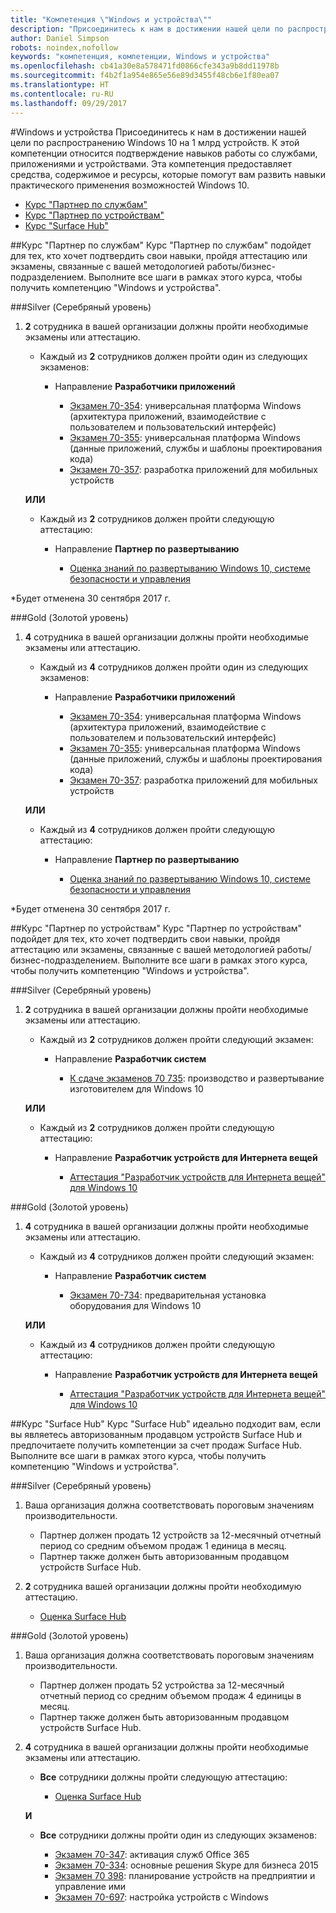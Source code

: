 ```yaml
---
title: "Компетенция \"Windows и устройства\""
description: "Присоединитесь к нам в достижении нашей цели по распространению Windows 10 на 1 млрд устройств. К этой компетенции относится подтверждение навыков работы со службами, приложениями и устройствами. Эта компетенция предоставляет средства, содержимое и ресурсы, которые помогут вам развить навыки практического применения возможностей Windows 10."
author: Daniel Simpson
robots: noindex,nofollow
keywords: "компетенция, компетенции, Windows и устройства"
ms.openlocfilehash: cb41a30e8a578471fd0866cfe343a9b8dd11978b
ms.sourcegitcommit: f4b2f1a954e865e56e89d3455f48cb6e1f80ea07
ms.translationtype: HT
ms.contentlocale: ru-RU
ms.lasthandoff: 09/29/2017
---
```

#<a name="windows-and-devices"></a>Windows и устройства 
Присоединитесь к нам в достижении нашей цели по распространению Windows 10 на 1 млрд устройств. К этой компетенции относится подтверждение навыков работы со службами, приложениями и устройствами. Эта компетенция предоставляет средства, содержимое и ресурсы, которые помогут вам развить навыки практического применения возможностей Windows 10.

- [Курс "Партнер по службам"](#service-partner-option)
- [Курс "Партнер по устройствам"](#device-partner-option)
- [Курс "Surface Hub"](#surface-hub-option)

##<a name="service-partner-option"></a>Курс "Партнер по службам"
Курс "Партнер по службам" подойдет для тех, кто хочет подтвердить свои навыки, пройдя аттестацию или экзамены, связанные с вашей методологией работы/бизнес-подразделением. Выполните все шаги в рамках этого курса, чтобы получить компетенцию "Windows и устройства".

###<a name="silver"></a>Silver (Серебряный уровень)
1. **2** сотрудника в вашей организации должны пройти необходимые экзамены или аттестацию.

    - Каждый из **2** сотрудников должен пройти один из следующих экзаменов:

        - Направление **Разработчики приложений**

            - [Экзамен 70-354](https://www.microsoft.com/en-us/learning/exam-70-354.aspx): универсальная платформа Windows (архитектура приложений, взаимодействие с пользователем и пользовательский интерфейс)
            - [Экзамен 70-355](https://www.microsoft.com/en-us/learning/exam-70-355.aspx): универсальная платформа Windows (данные приложений, службы и шаблоны проектирования кода)
            - [Экзамен 70-357](https://www.microsoft.com/en-us/learning/exam-70-357.aspx): разработка приложений для мобильных устройств

    **ИЛИ**

    - Каждый из **2** сотрудников должен пройти следующую аттестацию:

        - Направление **Партнер по развертыванию**

            - [Оценка знаний по развертыванию Windows 10, системе безопасности и управления](https://partneruniversity.microsoft.com/?whr=uri:MicrosoftAccount&courseId=16022&scoId=eGcisv8BC_3806265419)

*Будет отменена 30 сентября 2017 г.

###<a name="gold"></a>Gold (Золотой уровень)
1. **4** сотрудника в вашей организации должны пройти необходимые экзамены или аттестацию.
    - Каждый из **4** сотрудников должен пройти один из следующих экзаменов:
        - Направление **Разработчики приложений**

            - [Экзамен 70-354](https://www.microsoft.com/en-us/learning/exam-70-354.aspx): универсальная платформа Windows (архитектура приложений, взаимодействие с пользователем и пользовательский интерфейс)
            - [Экзамен 70-355](https://www.microsoft.com/en-us/learning/exam-70-355.aspx): универсальная платформа Windows (данные приложений, службы и шаблоны проектирования кода)
            - [Экзамен 70-357](https://www.microsoft.com/en-us/learning/exam-70-357.aspx): разработка приложений для мобильных устройств

    **ИЛИ**

    - Каждый из **4** сотрудников должен пройти следующую аттестацию:

        - Направление **Партнер по развертыванию**

            - [Оценка знаний по развертыванию Windows 10, системе безопасности и управления](https://partneruniversity.microsoft.com/?whr=uri:MicrosoftAccount&courseId=16022&scoId=eGcisv8BC_3806265419)

*Будет отменена 30 сентября 2017 г.

##<a name="device-partner-option"></a>Курс "Партнер по устройствам"
Курс "Партнер по устройствам" подойдет для тех, кто хочет подтвердить свои навыки, пройдя аттестацию или экзамены, связанные с вашей методологией работы/бизнес-подразделением. Выполните все шаги в рамках этого курса, чтобы получить компетенцию "Windows и устройства".

###<a name="silver"></a>Silver (Серебряный уровень)
1. **2** сотрудника в вашей организации должны пройти необходимые экзамены или аттестацию.

    - Каждый из **2** сотрудников должен пройти следующий экзамен:

        - Направление **Разработчик систем**

            - [К сдаче экзаменов 70 735](https://www.microsoft.com/en-us/learning/exam-70-735.aspx): производство и развертывание изготовителем для Windows 10

    **ИЛИ**

    - Каждый из **2** сотрудников должен пройти следующую аттестацию:

        - Направление **Разработчик устройств для Интернета вещей**

            - [Аттестация "Разработчик устройств для Интернета вещей" для Windows 10](https://partneruniversity.microsoft.com/?whr=uri:MicrosoftAccount&courseId=15887&scoId=mwJPK2B8B_9004778676)

###<a name="gold"></a>Gold (Золотой уровень)
1. **4** сотрудника в вашей организации должны пройти необходимые экзамены или аттестацию.

    - Каждый из **4** сотрудников должен пройти следующий экзамен:

        - Направление **Разработчик систем**

            - [Экзамен 70-734](https://www.microsoft.com/en-us/learning/exam-70-734.aspx): предварительная установка оборудования для Windows 10

    **ИЛИ**

    - Каждый из **4** сотрудников должен пройти следующую аттестацию:

        - Направление **Разработчик устройств для Интернета вещей**
        
            - [Аттестация "Разработчик устройств для Интернета вещей" для Windows 10](https://partneruniversity.microsoft.com/?whr=uri:MicrosoftAccount&courseId=15887&scoId=mwJPK2B8B_9004778676)

##<a name="surface-hub-option"></a>Курс "Surface Hub"
Курс "Surface Hub" идеально подходит вам, если вы являетесь авторизованным продавцом устройств Surface Hub и предпочитаете получить компетенции за счет продаж Surface Hub. Выполните все шаги в рамках этого курса, чтобы получить компетенцию "Windows и устройства".

###<a name="silver"></a>Silver (Серебряный уровень)
1. Ваша организация должна соответствовать пороговым значениям производительности.

    - Партнер должен продать 12 устройств за 12-месячный отчетный период со средним объемом продаж 1 единица в месяц.
    - Партнер также должен быть авторизованным продавцом устройств Surface Hub.

2. **2** сотрудника вашей организации должны пройти необходимую аттестацию.

    - [Оценка Surface Hub](https://PartnerUniversity.microsoft.com?whr=uri:MicrosoftAccount&courseId=16722&scoId=jcNMRQouC_5906265419)


###<a name="gold"></a>Gold (Золотой уровень)
1. Ваша организация должна соответствовать пороговым значениям производительности.

    - Партнер должен продать 52 устройства за 12-месячный отчетный период со средним объемом продаж 4 единицы в месяц.
    - Партнер также должен быть авторизованным продавцом устройств Surface Hub.

2. **4** сотрудника в вашей организации должны пройти необходимые экзамены или аттестацию.

    - **Все** сотрудники должны пройти следующую аттестацию:
    
        - [Оценка Surface Hub](https://PartnerUniversity.microsoft.com?whr=uri:MicrosoftAccount&courseId=16722&scoId=jcNMRQouC_5906265419)
    
    **И**

    - **Все** сотрудники должны пройти один из следующих экзаменов:

        - [Экзамен 70-347](https://www.microsoft.com/en-us/learning/exam-70-347.aspx): активация служб Office 365
        - [Экзамен 70-334](https://www.microsoft.com/en-us/learning/exam-70-334.aspx): основные решения Skype для бизнеса 2015 
        - [Экзамен 70 398](https://www.microsoft.com/en-us/learning/exam-70-398.aspx): планирование устройств на предприятии и управление ими
        - [Экзамен 70-697](https://www.microsoft.com/en-us/learning/exam-70-697.aspx): настройка устройств с Windows 



      



 


